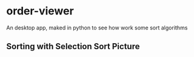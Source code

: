 # order-viewer
An desktop app, maked in python to see how work some sort algorithms

## Sorting with Selection Sort Picture
